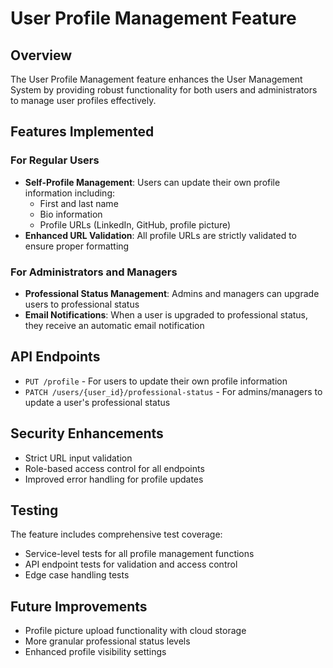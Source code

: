 # User Profile Management Feature

## Overview
The User Profile Management feature enhances the User Management System by providing robust functionality for both users and administrators to manage user profiles effectively.

## Features Implemented

### For Regular Users
- **Self-Profile Management**: Users can update their own profile information including:
  - First and last name
  - Bio information
  - Profile URLs (LinkedIn, GitHub, profile picture)
- **Enhanced URL Validation**: All profile URLs are strictly validated to ensure proper formatting

### For Administrators and Managers
- **Professional Status Management**: Admins and managers can upgrade users to professional status
- **Email Notifications**: When a user is upgraded to professional status, they receive an automatic email notification

## API Endpoints
- `PUT /profile` - For users to update their own profile information
- `PATCH /users/{user_id}/professional-status` - For admins/managers to update a user's professional status

## Security Enhancements
- Strict URL input validation
- Role-based access control for all endpoints
- Improved error handling for profile updates

## Testing
The feature includes comprehensive test coverage:
- Service-level tests for all profile management functions
- API endpoint tests for validation and access control
- Edge case handling tests

## Future Improvements
- Profile picture upload functionality with cloud storage
- More granular professional status levels
- Enhanced profile visibility settings
